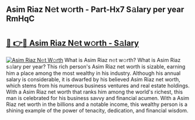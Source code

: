 ## Asim Riaz N𝚎t w𝚘rth - Part-Hx7 S𝚊lary per year RmHqC

# <h2><a href="http://gc23zp.nevu.top/?p=Asim+Riaz">🔗 👉🔴 Asim Riaz N𝚎t w𝚘rth - S𝚊lary</a></h2>

[![Asim Riaz N𝚎t W𝚘rth](https://i.imgur.com/Oavwk0R.jpeg)](http://gc23zp.nevu.top/?p=Asim+Riaz)
What is Asim Riaz n𝚎t w𝚘rth? What is Asim Riaz s𝚊lary per year?
This rich person's Asim Riaz net worth is sizable, earning him a place among the most wealthy in his industry. Although his annual salary is considerable, it is dwarfed by his believed Asim Riaz net worth, which stems from his numerous business ventures and real estate holdings. With a Asim Riaz net worth that ranks him among the world's richest, this man is celebrated for his business savvy and financial acumen. With a Asim Riaz net worth in the billions and a notable income, this wealthy person is a shining example of the power of tenacity, dedication, and financial wisdom.
